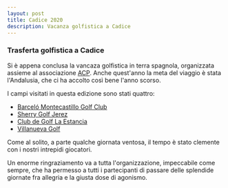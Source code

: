 ```yaml
---
layout: post
title: Cadice 2020
description: Vacanza golfistica a Cadice
---
```


### Trasferta golfistica a Cadice

Si è appena conclusa la vancaza golfistica in terra spagnola, organizzata assieme al associazione [ACP](http://www.acpgolf.it).
Anche quest'anno la meta del viaggio è stata l'Andalusia, che ci ha accolto così bene l'anno scorso. 

I campi visitati in questa edizione sono stati quattro:

* [Barceló Montecastillo Golf Club](https://www.barcelo.com/en-gb/barcelo-hotels/hotels/spain/andalusia/cadiz/barcelo-montecastillo-golf/)
* [Sherry Golf Jerez](http://www.sherrygolf.com/en/)
* [Club de Golf La Estancia](https://www.golflaestancia.com/index.php/en/)
* [Villanueva Golf](https://villanuevagolf.com/)

Come al solito, a parte qualche giornata ventosa, il tempo è stato clemente con i nostri intrepidi giocatori.

Un enorme ringraziamento va a tutta l'organizzazione, impeccabile come sempre, che ha permesso a tutti i partecipanti 
di passare delle splendide giornate fra allegria e la giusta dose di agonismo.



